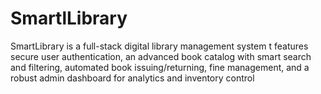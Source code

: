# SmartlLibrary
SmartLibrary is a full-stack digital library management system t features secure user authentication, an advanced book catalog with smart search and filtering, automated book issuing/returning, fine management, and a robust admin dashboard for analytics and inventory control

